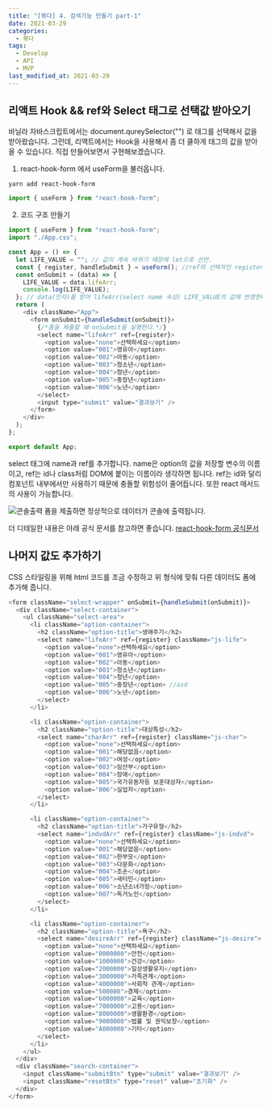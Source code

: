 ```yaml
---
title: "[볶다] 4. 검색기능 만들기 part-1"
date: 2021-03-29
categories:
  - 볶다
tags:
  - Develop
  - API
  - MVP
last_modified_at: 2021-03-29
---
```


## 리액트 Hook && ref와 Select 태그로 선택값 받아오기

바닐라 자바스크립트에서는 document.qureySelector("") 로 태그를 선택해서 값을 받아왔습니다. 그런데, 리액트에서는 Hook을 사용해서 좀 더 쿨하게 태그의 값을 받아올 수 있습니다. 직접 만들어보면서 구현해보겠습니다.

1. react-hook-form 에서 useForm을 불러옵니다.

```
yarn add react-hook-form
```

```js
import { useForm } from "react-hook-form";
```

2. 코드 구조 만들기

```js
import { useForm } from "react-hook-form";
import "./App.css";

const App = () => {
  let LIFE_VALUE = ""; // 값이 계속 바뀌기 때문에 let으로 선언.
  const { register, handleSubmit } = useForm(); //ref의 선택자인 register
  const onSubmit = (data) => {
    LIFE_VALUE = data.lifeArr;
    console.log(LIFE_VALUE);
  }; // data(인자)를 받아 lifeArr(select name 속성) LIFE_VALUE의 값에 반영한다.
  return (
    <div className="App">
      <form onSubmit={handleSubmit(onSubmit)}>
        {/*폼을 제출할 때 onSubmit을 실행한다.*/}
        <select name="lifeArr" ref={register}>
          <option value="none">선택하세요</option>
          <option value="001">영유아</option>
          <option value="002">아동</option>
          <option value="003">청소년</option>
          <option value="004">청년</option>
          <option value="005">중장년</option>
          <option value="006">노년</option>
        </select>
        <input type="submit" value="결과보기" />
      </form>
    </div>
  );
};

export default App;
```

select 태그에 name과 ref를 추가합니다. name은 option의 값을 저장할 변수의 이름이고, ref는 id나 class처럼 DOM에 붙이는 이름이라 생각하면 됩니다.
ref는 id와 달리 컴포넌트 내부에서만 사용하기 때문에 충돌할 위험성이 줄어듭니다. 또한 react 매서드의 사용이 가능합니다.

![콘솔출력](/assets/2021-03-29-bokdda-4/console.gif)
폼을 제출하면 정상적으로 데이터가 콘솔에 출력됩니다.

더 디테일한 내용은 아래 공식 문서를 참고하면 좋습니다.
[react-hook-form 공식문서](https://react-hook-form.com/kr/api/)

## 나머지 값도 추가하기

CSS 스타일링을 위해 html 코드를 조금 수정하고 위 형식에 맞춰 다른 데이터도 폼에 추가해 줍니다.

```js
<form className="select-wrapper" onSubmit={handleSubmit(onSubmit)}>
  <div className="select-container">
    <ul className="select-area">
      <li className="option-container">
        <h2 className="option-title">생애주기</h2>
        <select name="lifeArr" ref={register} className="js-life">
          <option value="none">선택하세요</option>
          <option value="001">영유아</option>
          <option value="002">아동</option>
          <option value="003">청소년</option>
          <option value="004">청년</option>
          <option value="005">중장년</option> //asd
          <option value="006">노년</option>
        </select>
      </li>

      <li className="option-container">
        <h2 className="option-title">대상특성</h2>
        <select name="charArr" ref={register} className="js-char">
          <option value="none">선택하세요</option>
          <option value="001">해당없음</option>
          <option value="002">여성</option>
          <option value="003">임산부</option>
          <option value="004">장애</option>
          <option value="005">국가유동자등 보훈대상자</option>
          <option value="006">실업자</option>
        </select>
      </li>

      <li className="option-container">
        <h2 className="option-title">가구유형</h2>
        <select name="indvdArr" ref={register} className="js-indvd">
          <option value="none">선택하세요</option>
          <option value="001">해당없음</option>
          <option value="002">한부모</option>
          <option value="003">다문화</option>
          <option value="004">조손</option>
          <option value="005">새터민</option>
          <option value="006">소년소녀가장</option>
          <option value="007">독거노인</option>
        </select>
      </li>

      <li className="option-container">
        <h2 className="option-title">욕구</h2>
        <select name="desireArr" ref={register} className="js-desire">
          <option value="none">선택하세요</option>
          <option value="0000000">안전</option>
          <option value="1000000">건강</option>
          <option value="2000000">일상생활유지</option>
          <option value="3000000">가족관계</option>
          <option value="4000000">사회적 관계</option>
          <option value="500000">경제</option>
          <option value="6000000">교육</option>
          <option value="7000000">고용</option>
          <option value="8000000">생활환경</option>
          <option value="9000000">법률 및 권익보장</option>
          <option value="A000000">기타</option>
        </select>
      </li>
    </ul>
  </div>
  <div className="search-container">
    <input className="submitBtn" type="submit" value="결과보기" />
    <input className="resetBtn" type="reset" value="초기화" />
  </div>
</form>
```
